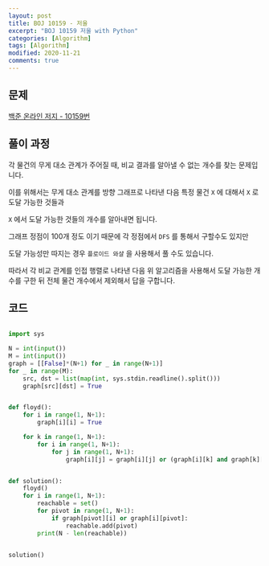 ```yaml
---
layout: post
title: BOJ 10159 - 저울
excerpt: "BOJ 10159 저울 with Python"
categories: [Algorithm]
tags: [Algorithm]
modified: 2020-11-21
comments: true
---
```


## 문제

[백준 온라인 저지 - 10159번](https://www.acmicpc.net/problem/10159)

## 풀이 과정

각 물건의 무게 대소 관계가 주어질 때, 비교 결과를 알아낼 수 없는 개수를 찾는 문제입니다.

이를 위해서는 무게 대소 관계를 방향 그래프로 나타낸 다음 특정 물건 `X` 에 대해서 `X` 로 도달 가능한 것들과

`X` 에서 도달 가능한 것들의 개수를 알아내면 됩니다.

그래프 정점이 100개 정도 이기 때문에 각 정점에서 `DFS` 를 통해서 구할수도 있지만

도달 가능성만 따지는 경우 `플로이드 와샬` 을 사용해서 풀 수도 있습니다.

따라서 각 비교 관계를 인접 행렬로 나타낸 다음 위 알고리즘을 사용해서 도달 가능한 개수를 구한 뒤 전체 물건 개수에서 제외해서 답을 구합니다.

## 코드

```python

import sys

N = int(input())
M = int(input())
graph = [[False]*(N+1) for _ in range(N+1)]
for _ in range(M):
    src, dst = list(map(int, sys.stdin.readline().split()))
    graph[src][dst] = True


def floyd():
    for i in range(1, N+1):
        graph[i][i] = True

    for k in range(1, N+1):
        for i in range(1, N+1):
            for j in range(1, N+1):
                graph[i][j] = graph[i][j] or (graph[i][k] and graph[k][j])


def solution():
    floyd()
    for i in range(1, N+1):
        reachable = set()
        for pivot in range(1, N+1):
            if graph[pivot][i] or graph[i][pivot]:
                reachable.add(pivot)
        print(N - len(reachable))


solution()

```
